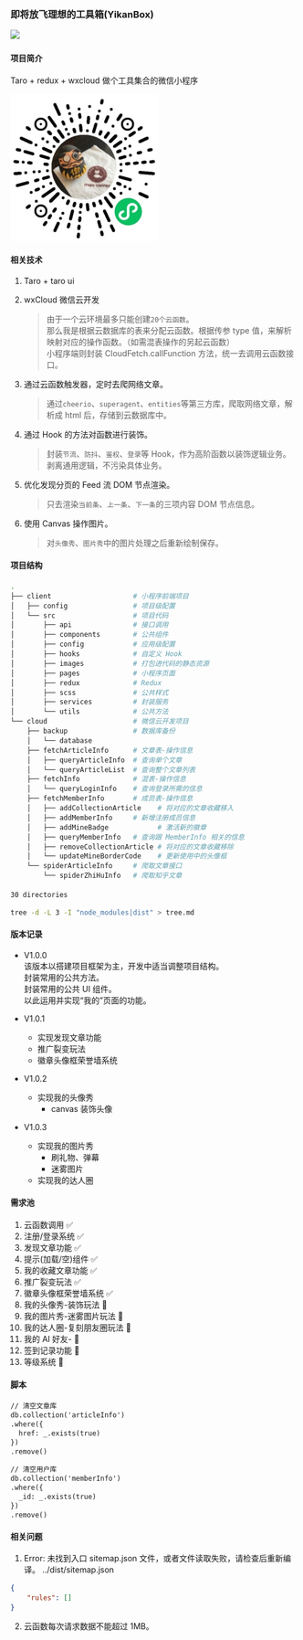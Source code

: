 ### 即将放飞理想的工具箱(YikanBox)

![](https://img.shields.io/badge/YikanBox-v1.0.1-blue.svg)

#### 项目简介

Taro + redux + wxcloud 做个工具集合的微信小程序

![即将放飞理想的工具箱线上码](./resource/qrcode.jpg)

#### 相关技术

1. Taro + taro ui

2. wxCloud 微信云开发

   > 由于一个云环境最多只能创建`20个云函数`。  
   > 那么我是根据云数据库的表来分配云函数。根据传参 type 值，来解析映射对应的操作函数。（如需混表操作的另起云函数）  
   > 小程序端则封装 CloudFetch.callFunction 方法，统一去调用云函数接口。

3. 通过云函数触发器，定时去爬网络文章。

   > 通过`cheerio`、`superagent`、`entities`等第三方库，爬取网络文章，解析成 html 后，存储到云数据库中。

4. 通过 Hook 的方法对函数进行装饰。

   > 封装`节流`、`防抖`、`鉴权`、`登录`等 Hook，作为高阶函数以装饰逻辑业务。  
   > 剥离通用逻辑，不污染具体业务。

5. 优化发现分页的 Feed 流 DOM 节点渲染。

   > 只去渲染`当前条`、`上一条`、`下一条`的三项内容 DOM 节点信息。

6. 使用 Canvas 操作图片。

   > 对`头像秀`、`图片秀`中的图片处理之后重新绘制保存。

#### 项目结构

```bash
.
├── client                    # 小程序前端项目
│   ├── config                # 项目级配置
│   └── src                   # 项目代码
│       ├── api               # 接口调用
│       ├── components        # 公共组件
│       ├── config            # 应用级配置
│       ├── hooks             # 自定义 Hook
│       ├── images            # 打包进代码的静态资源
│       ├── pages             # 小程序页面
│       ├── redux             # Redux
│       ├── scss              # 公共样式
│       ├── services          # 封装服务
│       └── utils             # 公共方法
└── cloud                     # 微信云开发项目
    ├── backup                # 数据库备份
    │   └── database
    ├── fetchArticleInfo      # 文章表-操作信息
    │   ├── queryArticleInfo  # 查询单个文章
    │   └── queryArticleList  # 查询整个文章列表
    ├── fetchInfo             # 混表-操作信息
    │   └── queryLoginInfo    # 查询登录所需的信息
    ├── fetchMemberInfo       # 成员表-操作信息
    │   ├── addCollectionArticle    # 将对应的文章收藏移入
    │   ├── addMemberInfo     # 新增注册成员信息
    │   ├── addMineBadge            # 激活新的徽章
    │   ├── queryMemberInfo   # 查询跟 MemberInfo 相关的信息
    │   ├── removeCollectionArticle # 将对应的文章收藏移除
    │   └── updateMineBorderCode    # 更新使用中的头像框
    └── spiderArticleInfo     # 爬取文章接口
        └── spiderZhiHuInfo   # 爬取知乎文章

30 directories

```

```bash
tree -d -L 3 -I "node_modules|dist" > tree.md
```

#### 版本记录

- V1.0.0  
  该版本以搭建项目框架为主，开发中适当调整项目结构。  
  封装常用的公共方法。  
  封装常用的公共 UI 组件。  
  以此运用并实现“我的”页面的功能。

- V1.0.1

  - 实现发现文章功能
  - 推广裂变玩法
  - 徽章头像框荣誉墙系统

- V1.0.2

  - 实现我的头像秀
    - canvas 装饰头像

- V1.0.3

  - 实现我的图片秀
    - 刷礼物、弹幕
    - 迷雾图片
  - 实现我的达人圈

#### 需求池

1. 云函数调用 ✅
2. 注册/登录系统 ✅
3. 发现文章功能 ✅
4. 提示(加载/空)组件 ✅
5. 我的收藏文章功能 ✅
6. 推广裂变玩法 ✅
7. 徽章头像框荣誉墙系统 ✅
8. 我的头像秀-装饰玩法 🚧
9. 我的图片秀-迷雾图片玩法 🚧
10. 我的达人圈-复刻朋友圈玩法 🚧
11. 我的 AI 好友- 🚧
12. 签到记录功能 🚧
13. 等级系统 🚧

#### 脚本

```MongoDB
// 清空文章库
db.collection('articleInfo')
.where({
  href: _.exists(true)
})
.remove()
```

```MongoDB
// 清空用户库
db.collection('memberInfo')
.where({
  _id: _.exists(true)
})
.remove()
```

#### 相关问题

1. Error: 未找到入口 sitemap.json 文件，或者文件读取失败，请检查后重新编译。
   ../dist/sitemap.json

```json
{
	"rules": []
}
```

2. 云函数每次请求数据不能超过 1MB。
